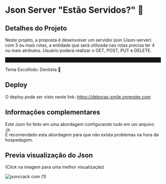 #  Json Server "Estão Servidos?"  🦷 


## Detalhes do Projeto 
Neste projeto, a proposta é desenvolver um servidor json (Json-server) com 3 ou mais rotas,
a entidade que será utilizada nas rotas precisa ter 4 ou mais atributos.
Usuário poderá realizar o GET, POST, PUT e DELETE.

<p style="background-color: #171515">## Tema </p> 
Tema Escolhido: Dentista  🦷 <br> 

## Deploy 
O deploy pode ser visto neste link: https://deboras-smile.onrender.com

## Informações complementares 
Este Json foi feito em uma abordagem configurando tudo em um arquivo .js. <br>
É recomendado esta abordagem para que não exista problemas na hora da hospedagem.

## Previa visualização do Json
(Click na imagem para uma melhor visualização)

![jsoncrack com (1)](https://user-images.githubusercontent.com/113525688/211557725-ca28eca4-623c-4f8f-8af6-201f7e2c0487.png)
